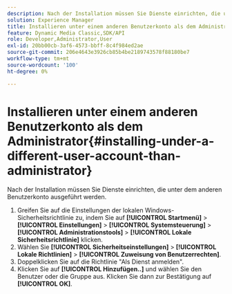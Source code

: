 ```yaml
---
description: Nach der Installation müssen Sie Dienste einrichten, die unter dem anderen Benutzerkonto ausgeführt werden.
solution: Experience Manager
title: Installieren unter einem anderen Benutzerkonto als dem Administrator
feature: Dynamic Media Classic,SDK/API
role: Developer,Administrator,User
exl-id: 20bb00cb-3af6-4573-bbff-8c4f984ed2ae
source-git-commit: 206e4643e3926cb85b4be2189743578f88180be7
workflow-type: tm+mt
source-wordcount: '100'
ht-degree: 0%

---
```


# Installieren unter einem anderen Benutzerkonto als dem Administrator{#installing-under-a-different-user-account-than-administrator}

Nach der Installation müssen Sie Dienste einrichten, die unter dem anderen Benutzerkonto ausgeführt werden.

1. Greifen Sie auf die Einstellungen der lokalen Windows-Sicherheitsrichtlinie zu, indem Sie auf **[!UICONTROL Startmenü]** > **[!UICONTROL Einstellungen]** > **[!UICONTROL Systemsteuerung]** > **[!UICONTROL Administrationstools]** > **[!UICONTROL Lokale Sicherheitsrichtlinie]** klicken.
1. Wählen Sie **[!UICONTROL Sicherheitseinstellungen]** > **[!UICONTROL Lokale Richtlinien]** > **[!UICONTROL Zuweisung von Benutzerrechten]**.
1. Doppelklicken Sie auf die Richtlinie &quot;Als Dienst anmelden&quot;.
1. Klicken Sie auf **[!UICONTROL Hinzufügen..]** und wählen Sie den Benutzer oder die Gruppe aus. Klicken Sie dann zur Bestätigung auf **[!UICONTROL OK]**.
